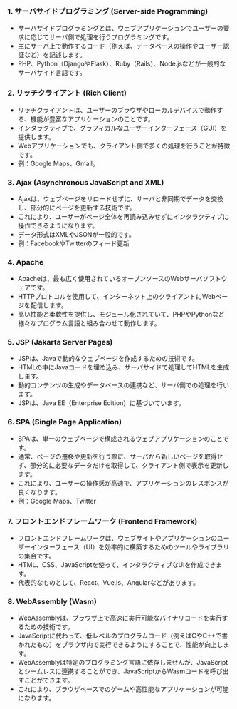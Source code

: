 

### 1. **サーバサイドプログラミング (Server-side Programming)**
- サーバサイドプログラミングとは、ウェブアプリケーションでユーザーの要求に応じてサーバ側で処理を行うプログラミングです。
- 主にサーバ上で動作するコード（例えば、データベースの操作やユーザー認証など）を記述します。
- PHP、Python（DjangoやFlask）、Ruby（Rails）、Node.jsなどが一般的なサーバサイド言語です。

### 2. **リッチクライアント (Rich Client)**
- リッチクライアントは、ユーザーのブラウザやローカルデバイスで動作する、機能が豊富なアプリケーションのことです。
- インタラクティブで、グラフィカルなユーザーインターフェース（GUI）を提供します。
- Webアプリケーションでも、クライアント側で多くの処理を行うことが特徴です。
- 例：Google Maps、Gmail。

### 3. **Ajax (Asynchronous JavaScript and XML)**
- Ajaxは、ウェブページをリロードせずに、サーバと非同期でデータを交換し、部分的にページを更新する技術です。
- これにより、ユーザーがページ全体を再読み込みせずにインタラクティブに操作できるようになります。
- データ形式はXMLやJSONが一般的です。
- 例：FacebookやTwitterのフィード更新

### 4. **Apache**
- Apacheは、最も広く使用されているオープンソースのWebサーバソフトウェアです。
- HTTPプロトコルを使用して、インターネット上のクライアントにWebページを配信します。
- 高い性能と柔軟性を提供し、モジュール化されていて、PHPやPythonなど様々なプログラム言語と組み合わせて動作します。

### 5. **JSP (Jakarta Server Pages)**
- JSPは、Javaで動的なウェブページを作成するための技術です。
- HTMLの中にJavaコードを埋め込み、サーバサイドで処理してHTMLを生成します。
- 動的コンテンツの生成やデータベースの連携など、サーバ側での処理を行います。
- JSPは、Java EE（Enterprise Edition）に基づいています。

### 6. **SPA (Single Page Application)**
- SPAは、単一のウェブページで構成されるウェブアプリケーションのことです。
- 通常、ページの遷移や更新を行う際に、サーバから新しいページを取得せず、部分的に必要なデータだけを取得して、クライアント側で表示を更新します。
- これにより、ユーザーの操作感が高速で、アプリケーションのレスポンスが良くなります。
- 例：Google Maps、Twitter

### 7. **フロントエンドフレームワーク (Frontend Framework)**
- フロントエンドフレームワークは、ウェブサイトやアプリケーションのユーザーインターフェース（UI）を効率的に構築するためのツールやライブラリの集合です。
- HTML、CSS、JavaScriptを使って、インタラクティブなUIを作成できます。
- 代表的なものとして、React、Vue.js、Angularなどがあります。

### 8. **WebAssembly (Wasm)**
- WebAssemblyは、ブラウザ上で高速に実行可能なバイナリコードを実行するための技術です。
- JavaScriptに代わって、低レベルのプログラムコード（例えばCやC++で書かれたもの）をブラウザ内で実行できるようにすることで、性能が向上します。
- WebAssemblyは特定のプログラミング言語に依存しませんが、JavaScriptとシームレスに連携することができ、JavaScriptからWasmコードを呼び出すことができます。
- これにより、ブラウザベースでのゲームや高性能なアプリケーションが可能になります。
